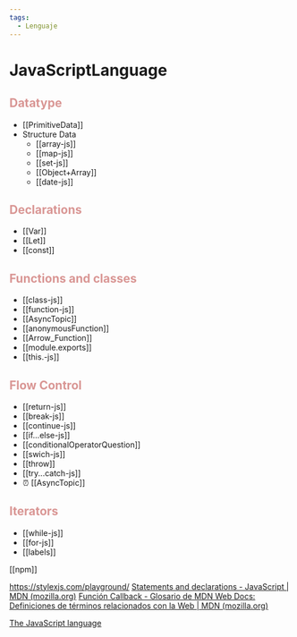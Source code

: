```yaml
---
tags:
  - Lenguaje
---
```

# JavaScriptLanguage
## <font color="#d99694">Datatype</font>
- [[PrimitiveData]]
- Structure Data
	- [[array-js]]
	- [[map-js]]
	- [[set-js]]
	- [[Object+Array]]
	- [[date-js]]
## <font color="#d99694">Declarations</font>
- [[Var]]
- [[Let]]
- [[const]]
## <font color="#d99694">Functions and classes</font>
- [[class-js]]
- [[function-js]]
-  [[AsyncTopic]]
- [[anonymousFunction]]
- [[Arrow_Function]]
- [[module.exports]]
- [[this.-js]]
## <font color="#d99694">Flow Control</font>
- [[return-js]]
- [[break-js]]
- [[continue-js]]
- [[if...else-js]]
- [[conditionalOperatorQuestion]]
 - [[swich-js]]
- [[throw]]
- [[try...catch-js]]
- ⏰ [[AsyncTopic]]
## <font color="#d99694">Iterators</font>
- [[while-js]]
- [[for-js]]
- [[labels]]





[[npm]]

https://stylexjs.com/playground/
[Statements and declarations - JavaScript | MDN (mozilla.org)](https://developer.mozilla.org/en-US/docs/Web/JavaScript/Reference/Statements)
[Función Callback - Glosario de MDN Web Docs: Definiciones de términos relacionados con la Web | MDN (mozilla.org)](https://developer.mozilla.org/es/docs/Glossary/Callback_function)

[The JavaScript language](https://javascript.info/js)
